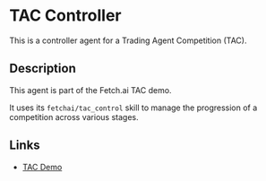 # TAC Controller

This is a controller agent for a Trading Agent Competition (TAC).

## Description

This agent is part of the Fetch.ai TAC demo. 

It uses its `fetchai/tac_control` skill to manage the progression of a competition across various stages.

## Links

- <a href="https://docs.fetch.ai/aea/tac-skills-contract/" target="_blank">TAC Demo</a>
